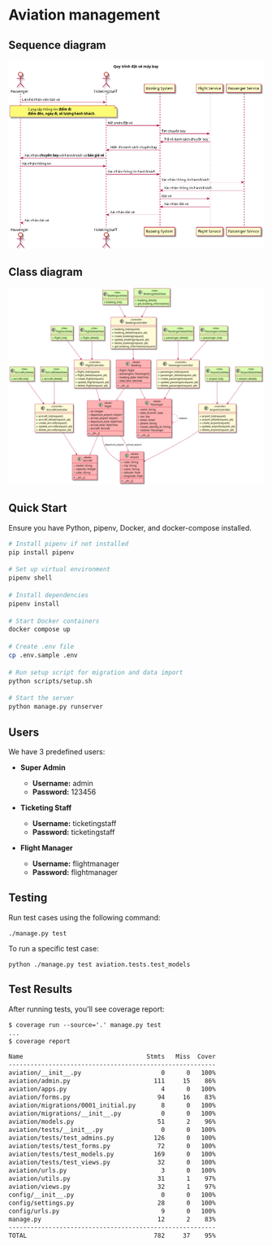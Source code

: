 # Aviation management

## Sequence diagram
![Class UML Diagram](documents/sequence-diagram.png)

## Class diagram
![Class UML Diagram](documents/class-uml.png)

## Quick Start

Ensure you have Python, pipenv, Docker, and docker-compose installed.

```bash
# Install pipenv if not installed
pip install pipenv

# Set up virtual environment
pipenv shell

# Install dependencies
pipenv install

# Start Docker containers
docker compose up

# Create .env file
cp .env.sample .env

# Run setup script for migration and data import
python scripts/setup.sh

# Start the server
python manage.py runserver
```

## Users

We have 3 predefined users:

- **Super Admin**
  - **Username:** admin
  - **Password:** 123456

- **Ticketing Staff**
  - **Username:** ticketingstaff
  - **Password:** ticketingstaff

- **Flight Manager**
  - **Username:** flightmanager
  - **Password:** flightmanager

## Testing
Run test cases using the following command:
```
./manage.py test
```
To run a specific test case:
```
python ./manage.py test aviation.tests.test_models
```
## Test Results
After running tests, you'll see coverage report:
```
$ coverage run --source='.' manage.py test
...
$ coverage report
```

```
Name                                  Stmts   Miss  Cover
---------------------------------------------------------
aviation/__init__.py                      0      0   100%
aviation/admin.py                       111     15    86%
aviation/apps.py                          4      0   100%
aviation/forms.py                        94     16    83%
aviation/migrations/0001_initial.py       8      0   100%
aviation/migrations/__init__.py           0      0   100%
aviation/models.py                       51      2    96%
aviation/tests/__init__.py                0      0   100%
aviation/tests/test_admins.py           126      0   100%
aviation/tests/test_forms.py             72      0   100%
aviation/tests/test_models.py           169      0   100%
aviation/tests/test_views.py             32      0   100%
aviation/urls.py                          3      0   100%
aviation/utils.py                        31      1    97%
aviation/views.py                        32      1    97%
config/__init__.py                        0      0   100%
config/settings.py                       28      0   100%
config/urls.py                            9      0   100%
manage.py                                12      2    83%
---------------------------------------------------------
TOTAL                                   782     37    95%
```

